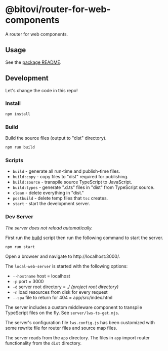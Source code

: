 # @bitovi/router-for-web-components

A router for web components.

## Usage

See the [package README](./package/README.md).

## Development

Let's change the code in this repo!

### Install

```sh
npm install
```

### Build

Build the source files (output to "dist" directory).

```sh
npm run build
```

### Scripts

- `build` - generate all run-time and publish-time files.
- `build:copy` - copy files to "dist" required for publishing.
- `build:source` - transpile source TypeScript to JavaScript.
- `build:types` - generate ".d.ts" files in "dist" from TypeScript source.
- `clean` - delete everything in "dist."
- `postbuild` - delete temp files that `tsc` creates.
- `start` - start the development server.

### Dev Server

_The server does not reload automatically._

First run the [build](#build) script then run the following command to start the
server.

```sh
npm run start
```

Open a browser and navigate to http://localhost:3000/.

The `local-web-server` is started with the following options:

- `--hostname` host = localhost
- `-p` port = 3000
- `-d` server root directory = ./ _(project root directory)_
- `-n` load resources from disk for every request
- `--spa` file to return for 404 = app/src/index.html

The server includes a custom middleware component to transpile TypeScript files
on the fly. See `server/lws-ts-get.mjs`.

The server's configuration file `lws.config.js` has been customized with some
rewrite file for router files and source map files.

The server reads from the `app` directory. The files in `app` import router
functionality from the `dist` directory.
